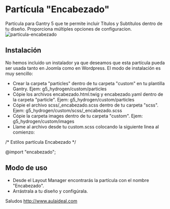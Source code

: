# Partícula "Encabezado"
Partícula para Gantry 5 que te permite incluir Títulos y Subtítulos  dentro de tu diseño. Proporciona múltiples opciones de configuracion. 
![particula-encabezado](https://user-images.githubusercontent.com/9434043/26898993-5c43825c-4b93-11e7-86ea-ac0111f14b0e.png)


Instalación
-----------
No hemos incluido un instalador ya que deseamos que esta partícula pueda ser usada tanto en Joomla como en Wordpress. 
El modo de instalación es muy sencillo:

+ Crear la carpeta "particles" dentro de tu carpeta "custom" en tu plantilla Gantry. Ejem: g5_hydrogen/custom/particles
+ Cópie los archivos encabezado.html.twig y encabezado.yaml dentro de la carpeta "particle". Ejem: g5_hydrogen/custom/particles
+ Cópie el archivo scss/_encabezado.scss dentro de tu carpeta "scss". Ejem: g5_hydrogen/custom/scss/_encabezado.scss
+ Cópie la carpeta images dentro de tu carpeta "custom". Ejem: g5_hydrogen/custom/images
+ Llame al archivo desde tu custom.scss colocando la siguiente linea al comienzo: 
  
/* Estilos partícula Encabezado */
  
  @import "encabezado";

Modo de uso
-----------
+ Desde el Layout Manager encontrarás la partícula con el nombre "Encabezado". 
+ Arrástrala a tu  diseño y configúrala.

Saludos
http://www.aulaideal.com

